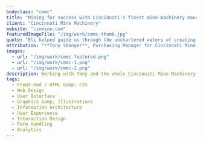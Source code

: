 ```yaml
---
bodyclass: "cmmc"
title: "Mining for success with Cincinnati's finest mine-machinery manufacturer."
client: "Cincinnati Mine Machinery"
website: "cinmine.com"
featuredImageFile: "/img/work/cmmc-thumb.jpg"
quote: "Eli helped guide us through the unchartered waters of creating a versatile online presence accross a number of devices. We are thankful for his help all along the way, it was much appreciated and a good learning experience for us all – even after we launched, he has continued to share analytics and insights to help us continue improving our customer's experience."
attribution: "**Tony Stenger**, Purchasing Manager for Cincinnati Mine Machinery Co."
images:
  - url: "/img/work/cmmc-featured.png"
  - url: "/img/work/cmmc-1.png"
  - url: "/img/work/cmmc-2.png"
description: Working with Tony and the whole Cincinnati Mine Machinery Co. Team was a delight. We set out to take their antiquated site into the 21st century with a mobile responsive design and a complete restructuring of their content/product inventory and how users navigate these channels on the site. We wanted to make it intuitive and quick, which I feel we accomplished. Furthermore, we wanted the site to serve as a resource for technical spec, historical chronicalling of the 90+ year old company. After nearly a year, the site now boasts stats such as <strong>~20k unique page views</strong> with an engaged audience who <strong>browse for an average of ~1 min and 30 seconds</strong>. Overall, we are proud partners in Cincinnati Mine Machinery Co's online success. See the success for yourself at <a href="http://cinmine.com">cinmine.com</a>.
tags:
  - Front-end / HTML &amp; CSS
  - Web Design
  - User Interface
  - Graphics &amp; Illustrations
  - Information Architecture
  - User Experience
  - Interaction Design
  - Form Handling
  - Analytics
---
```

